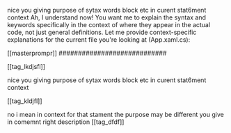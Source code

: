 nice you giving purpose of sytax words block etc in curent stat6ment context
Ah, I understand now! You want me to explain the syntax and keywords specifically in the context of where they appear in the actual code, not just general definitions. Let me provide context-specific explanations for the current file you're looking at (App.xaml.cs):




[[masterprompr]]
############################


[[tag_lkdjsfl]]

nice you giving purpose of sytax words block etc in curent stat6ment context

[[tag_kldjfl]]

no i mean in context for that stament the purpose may be different you give in comemnt right description
[[tag_dfdf]] 